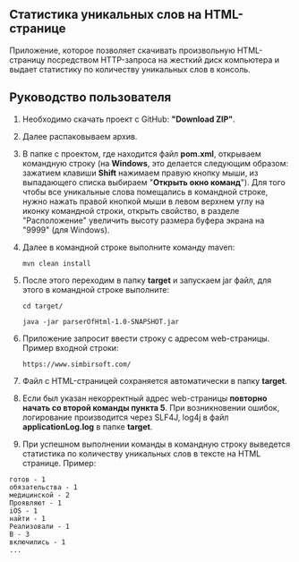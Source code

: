 ## Статистика уникальных слов на HTML- странице
Приложение, которое позволяет скачивать произвольную HTML-страницу
посредством HTTP-запроса на жесткий диск компьютера и выдает статистику по
количеству уникальных слов в консоль.
## Руководство пользователя
1. Необходимо скачать проект c GitHub: **"Download ZIP"**.
2. Далее распаковываем архив.
3. В папке с проектом, где находится файл **pom.xml**, открываем командную строку 
(на **Windows**, это делается следующим образом: зажатием клавиши **Shift** нажимаем правую кнопку мыши, из выпадающего списка выбираем "**Открыть окно команд**").
Для того чтобы все уникальные слова помещались в командной строке, нужно нажать правой кнопкой мыши в левом верхнем углу на иконку командной строки, открыть свойство, в разделе "Расположение" увеличить высоту размера буфера экрана на "9999" (для Windows).
4. Далее в командной строке выполните команду maven:

    ```mvn clean install```
5. После этого переходим в папку **target** и запускаем jar файл, для этого в командной строке выполните:

    ```cd target/```
    
    ```java -jar parserOfHtml-1.0-SNAPSHOT.jar```                      
6. Приложение запросит ввести строку с адресом web-страницы. Пример входной строки: 

    ```https://www.simbirsoft.com/```                              
7. Файл с HTML-страницей сохраняется автоматически в папку **target**.
8. Если был указан некорректный адрес web-страницы **повторно начать со второй команды пункта 5**. 
При возникновении ошибок, логирование производится через SLF4J, log4j в файл **applicationLog.log** в папке **target**.
9. При успешном выполнении команды в командную строку выведется статистика по количеству уникальных слов в тексте на HTML странице. Пример: 

``` 
готов - 1 
обязательства - 1 
медицинской - 2
Проявляют - 1
iOS - 1
найти - 1
Реализовали - 1
В - 3
включились - 1
...
``` 
                              
